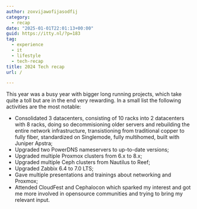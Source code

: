 ```yaml
---
author: zoxvijawofijasodfij
category:
  - recap
date: "2025-01-01T22:01:13+00:00"
guid: https://itty.nl/?p=183
tag:
  - experience
  - it
  - lifestyle
  - tech-recap
title: 2024 Tech recap
url: /

---
```

This year was a busy year with bigger long running projects, which take quite a toll but are in the end very rewarding. In a small list the following activities are the most notable:

- Consolidated 3 datacenters, consisting of 10 racks into 2 datacenters with 8 racks, doing so decommisioning older servers and rebuilding the entire network infrastructure, transistioning from traditional copper to fully fiber, standardized on Singlemode, fully multihomed, built with Juniper Apstra;
- Upgraded two PowerDNS nameservers to up-to-date versions;
- Upgraded multiple Proxmox clusters from 6.x to 8.x;
- Upgraded multiple Ceph clusters from Nautilus to Reef;
- Upgraded Zabbix 6.4 to 7.0 LTS;
- Gave multiple presentations and trainings about networking and Proxmox;
- Attended CloudFest and Cephalocon which sparked my interest and got me more involved in opensource communities and trying to bring my relevant input.
